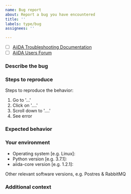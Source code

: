 ```yaml
---
name: Bug report
about: Report a bug you have encountered 
title: ''
labels: type/bug
assignees: ''

---
```


<!-- Before raising an issue, it is suggested that you first check out the: -->

- [ ] [AiiDA Troubleshooting Documentation](https://aiida.readthedocs.io/projects/aiida-core/en/latest/intro/troubleshooting.html)
- [ ] [AiiDA Users Forum](https://groups.google.com/forum/#!forum/aiidausers)

### Describe the bug

<!-- A clear and concise description of what the bug is. -->

### Steps to reproduce

Steps to reproduce the behavior:

1. Go to '...'
2. Click on '....'
3. Scroll down to '....'
4. See error

### Expected behavior

<!-- A clear and concise description of what you expected to happen. -->

### Your environment

- Operating system [e.g. Linux]:
- Python version [e.g. 3.7.1]:
- aiida-core version [e.g. 1.2.1]:

Other relevant software versions, e.g. Postres & RabbitMQ

### Additional context

<!-- Add any other context about the problem here. -->
